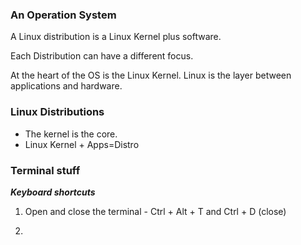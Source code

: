 
### An Operation System

A Linux distribution is a Linux Kernel
plus software.

Each Distribution can have a different focus.

At the heart of the OS is the Linux Kernel.
Linux is the layer between applications
and hardware.

### Linux Distributions

- The kernel is the core.
- Linux Kernel + Apps=Distro

### Terminal stuff 

***Keyboard shortcuts***

1. Open and close the terminal - Ctrl + Alt + T and Ctrl + D (close)

2. 
